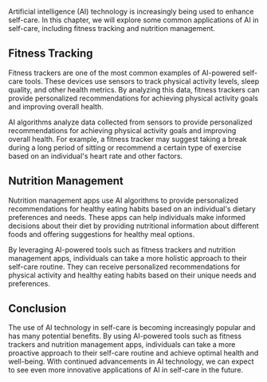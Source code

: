 
Artificial intelligence (AI) technology is increasingly being used to enhance self-care. In this chapter, we will explore some common applications of AI in self-care, including fitness tracking and nutrition management.

Fitness Tracking
----------------

Fitness trackers are one of the most common examples of AI-powered self-care tools. These devices use sensors to track physical activity levels, sleep quality, and other health metrics. By analyzing this data, fitness trackers can provide personalized recommendations for achieving physical activity goals and improving overall health.

AI algorithms analyze data collected from sensors to provide personalized recommendations for achieving physical activity goals and improving overall health. For example, a fitness tracker may suggest taking a break during a long period of sitting or recommend a certain type of exercise based on an individual's heart rate and other factors.

Nutrition Management
--------------------

Nutrition management apps use AI algorithms to provide personalized recommendations for healthy eating habits based on an individual's dietary preferences and needs. These apps can help individuals make informed decisions about their diet by providing nutritional information about different foods and offering suggestions for healthy meal options.

By leveraging AI-powered tools such as fitness trackers and nutrition management apps, individuals can take a more holistic approach to their self-care routine. They can receive personalized recommendations for physical activity and healthy eating habits based on their unique needs and preferences.

Conclusion
----------

The use of AI technology in self-care is becoming increasingly popular and has many potential benefits. By using AI-powered tools such as fitness trackers and nutrition management apps, individuals can take a more proactive approach to their self-care routine and achieve optimal health and well-being. With continued advancements in AI technology, we can expect to see even more innovative applications of AI in self-care in the future.
